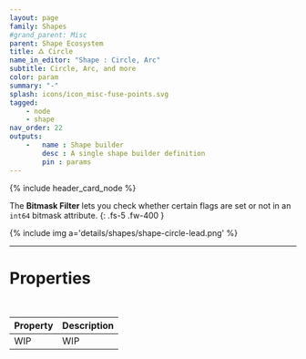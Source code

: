 ```yaml
---
layout: page
family: Shapes
#grand_parent: Misc
parent: Shape Ecosystem
title: 🜛 Circle
name_in_editor: "Shape : Circle, Arc"
subtitle: Circle, Arc, and more
color: param
summary: "-"
splash: icons/icon_misc-fuse-points.svg
tagged: 
    - node
    - shape
nav_order: 22
outputs:
    -   name : Shape builder
        desc : A single shape builder definition
        pin : params
---
```


{% include header_card_node %}

The **Bitmask Filter** lets you check whether certain flags are set or not in an `int64` bitmask attribute.
{: .fs-5 .fw-400 } 

{% include img a='details/shapes/shape-circle-lead.png' %}

---
# Properties
<br>

| Property       | Description          |
|:-------------|:------------------|
| WIP          | WIP |
